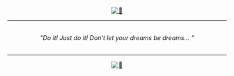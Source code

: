 <div align="center">

[<img style="float:middle" width="auto" alt="🍕" src="https://raw.githubusercontent.com/gist/kwchang0831/03bd457ae491eb8cf0ddf644cbbee9d2/raw/metrics.header.svg">](#)

</div>

<hr/>
<br/>
<div align="center">
<i>"Do it! Just do it! Don't let your dreams be dreams... " </i>
</div>
<br/>
<hr/>

<div align="center">

[<img style="float:middle" width="auto" alt="🍕" src="https://raw.githubusercontent.com/gist/kwchang0831/03bd457ae491eb8cf0ddf644cbbee9d2/raw/metrics.profile.svg">](#)

</div>